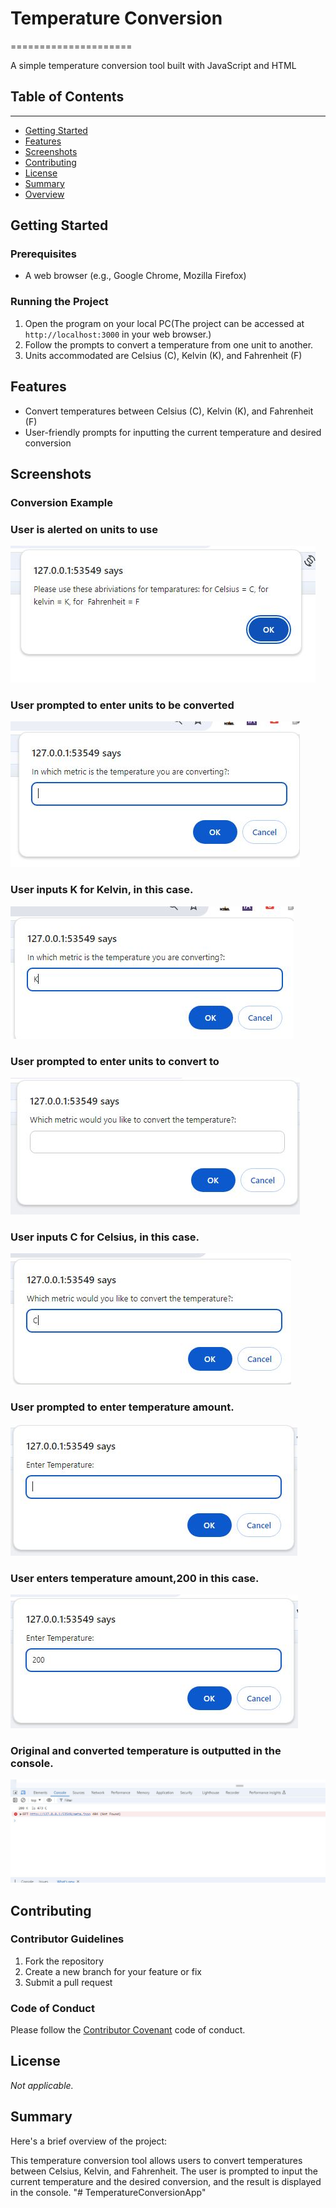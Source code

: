 # Temperature Conversion

=====================

A simple temperature conversion tool built with JavaScript and HTML

## Table of Contents

---

- [Getting Started](#getting-started)
- [Features](#features)
- [Screenshots](#screenshots)
- [Contributing](#contributing)
- [License](#license)
- [Summary](#summary)
- [Overview](#overview)

## Getting Started

### Prerequisites

- A web browser (e.g., Google Chrome, Mozilla Firefox)

### Running the Project

1. Open the program on your local PC(The project can be accessed at `http://localhost:3000` in your web browser.)
2. Follow the prompts to convert a temperature from one unit to another.
3. Units accommodated are Celsius (C), Kelvin (K), and Fahrenheit (F)

## Features

- Convert temperatures between Celsius (C), Kelvin (K), and Fahrenheit (F)
- User-friendly prompts for inputting the current temperature and desired conversion

## Screenshots

### Conversion Example

### User is alerted on units to use

![User alerted](images/alertontempunits.JPG)

### User prompted to enter units to be converted

![User prompted to enter units to be converted](images/prompt1.jpg)

### User inputs K for Kelvin, in this case.

![User prompted to enter units to be converted](images/prompt2withunit.JPG)

### User prompted to enter units to convert to

![User prompted to enter units to be converted](images/prompt4withunit.JPG)

### User inputs C for Celsius, in this case.

![User prompted to enter units to be converted](images/prompt3withunittoconvertto.JPG)

### User prompted to enter temperature amount.

![User prompted to enter units to be converted](images/prompt7.JPG)

### User enters temperature amount,200 in this case.

![User prompted to enter units to be converted](images/prompt8.JPG)

### Original and converted temperature is outputted in the console.

![User prompted to enter units to be converted](images/prompt6conversionresults.JPG)

## Contributing

### Contributor Guidelines

1. Fork the repository
2. Create a new branch for your feature or fix
3. Submit a pull request

### Code of Conduct

Please follow the [Contributor Covenant](https://www.contributor-covenant.org/version/2/0/code_of_conduct/) code of conduct.

## License

_Not applicable._

## Summary

Here's a brief overview of the project:

This temperature conversion tool allows users to convert temperatures between Celsius, Kelvin, and Fahrenheit. The user is prompted to input the current temperature and the desired conversion, and the result is displayed in the console.
"# TemperatureConversionApp" 
